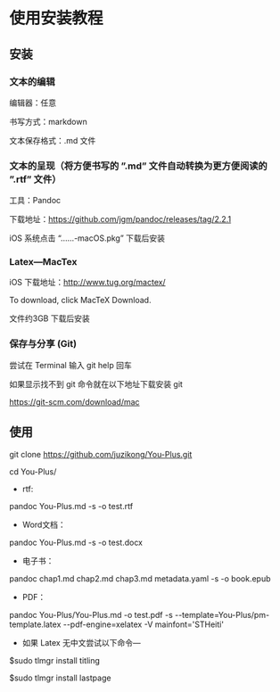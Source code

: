 # 使用安装教程

## 安装

### 文本的编辑

编辑器：任意

书写方式：markdown

文本保存格式：.md 文件

### 文本的呈现（将方便书写的 ”.md” 文件自动转换为更方便阅读的 ”.rtf” 文件）

工具：Pandoc

下载地址：<https://github.com/jgm/pandoc/releases/tag/2.2.1>

iOS 系统点击 “……-macOS.pkg” 下载后安装

### Latex—MacTex

iOS 下载地址：<http://www.tug.org/mactex/>

To download, click MacTeX Download. 

文件约3GB 下载后安装

### 保存与分享 (Git)

尝试在 Terminal 输入 git help 回车

如果显示找不到 git 命令就在以下地址下载安装 git

<https://git-scm.com/download/mac>

## 使用

git clone https://github.com/juzikong/You-Plus.git

cd You-Plus/

* rtf:

pandoc You-Plus.md -s -o test.rtf

* Word文档：

pandoc You-Plus.md -s -o test.docx

* 电子书：

pandoc chap1.md chap2.md chap3.md metadata.yaml -s -o book.epub

* PDF：

pandoc You-Plus/You-Plus.md -o test.pdf -s --template=You-Plus/pm-template.latex --pdf-engine=xelatex -V mainfont='STHeiti'

* 如果 Latex 无中文尝试以下命令—

$sudo tlmgr install titling

$sudo tlmgr install lastpage
